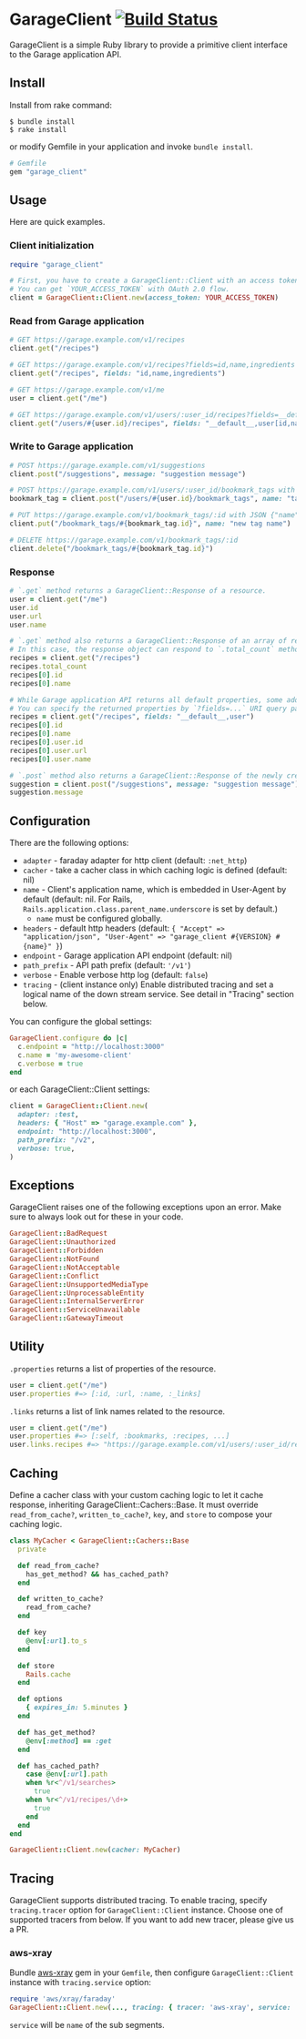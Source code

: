 # GarageClient [![Build Status](https://travis-ci.org/cookpad/garage_client.svg?branch=master)](https://travis-ci.org/cookpad/garage_client)
GarageClient is a simple Ruby library to provide a primitive client interface to the Garage application API.

## Install
Install from rake command:

```
$ bundle install
$ rake install
```

or modify Gemfile in your application and invoke `bundle install`.

```ruby
# Gemfile
gem "garage_client"
```

## Usage
Here are quick examples.

### Client initialization
```ruby
require "garage_client"

# First, you have to create a GarageClient::Client with an access token.
# You can get `YOUR_ACCESS_TOKEN` with OAuth 2.0 flow.
client = GarageClient::Client.new(access_token: YOUR_ACCESS_TOKEN)
```

### Read from Garage application
```ruby
# GET https://garage.example.com/v1/recipes
client.get("/recipes")

# GET https://garage.example.com/v1/recipes?fields=id,name,ingredients
client.get("/recipes", fields: "id,name,ingredients")

# GET https://garage.example.com/v1/me
user = client.get("/me")

# GET https://garage.example.com/v1/users/:user_id/recipes?fields=__default__,user[id,name]
client.get("/users/#{user.id}/recipes", fields: "__default__,user[id,name]")
```

### Write to Garage application
```ruby
# POST https://garage.example.com/v1/suggestions
client.post("/suggestions", message: "suggestion message")

# POST https://garage.example.com/v1/users/:user_id/bookmark_tags with JSON {"name":"tag name"}
bookmark_tag = client.post("/users/#{user.id}/bookmark_tags", name: "tag name")

# PUT https://garage.example.com/v1/bookmark_tags/:id with JSON {"name":"new tag name"}
client.put("/bookmark_tags/#{bookmark_tag.id}", name: "new tag name")

# DELETE https://garage.example.com/v1/bookmark_tags/:id
client.delete("/bookmark_tags/#{bookmark_tag.id}")
```

### Response
```ruby
# `.get` method returns a GarageClient::Response of a resource.
user = client.get("/me")
user.id
user.url
user.name

# `.get` method also returns a GarageClient::Response of an array of resources.
# In this case, the response object can respond to `.total_count` method.
recipes = client.get("/recipes")
recipes.total_count
recipes[0].id
recipes[0].name

# While Garage application API returns all default properties, some additional properties are not included in them.
# You can specify the returned properties by `?fields=...` URI query parameters.
recipes = client.get("/recipes", fields: "__default__,user")
recipes[0].id
recipes[0].name
recipes[0].user.id
recipes[0].user.url
recipes[0].user.name

# `.post` method also returns a GarageClient::Response of the newly created resource.
suggestion = client.post("/suggestions", message: "suggestion message")
suggestion.message
```

## Configuration
There are the following options:

- `adapter` - faraday adapter for http client (default: `:net_http`)
- `cacher` - take a cacher class in which caching logic is defined (default: nil)
- `name` - Client's application name, which is embedded in User-Agent by default (default: nil. For Rails, `Rails.application.class.parent_name.underscore` is set by default.)
  - `name` must be configured globally.
- `headers` - default http headers (default: `{ "Accept" => "application/json", "User-Agent" => "garage_client #{VERSION} #{name}" }`)
- `endpoint` - Garage application API endpoint (default: nil)
- `path_prefix` - API path prefix (default: `'/v1'`)
- `verbose` - Enable verbose http log (default: `false`)
- `tracing` - (client instance only) Enable distributed tracing and set a logical name of the down stream service. See detail in "Tracing" section below.

You can configure the global settings:

```ruby
GarageClient.configure do |c|
  c.endpoint = "http://localhost:3000"
  c.name = 'my-awesome-client'
  c.verbose = true
end
```

or each GarageClient::Client settings:

```ruby
client = GarageClient::Client.new(
  adapter: :test,
  headers: { "Host" => "garage.example.com" },
  endpoint: "http://localhost:3000",
  path_prefix: "/v2",
  verbose: true,
)
```

## Exceptions
GarageClient raises one of the following exceptions upon an error.
Make sure to always look out for these in your code.

```ruby
GarageClient::BadRequest
GarageClient::Unauthorized
GarageClient::Forbidden
GarageClient::NotFound
GarageClient::NotAcceptable
GarageClient::Conflict
GarageClient::UnsupportedMediaType
GarageClient::UnprocessableEntity
GarageClient::InternalServerError
GarageClient::ServiceUnavailable
GarageClient::GatewayTimeout
```

## Utility
`.properties` returns a list of properties of the resource.

```ruby
user = client.get("/me")
user.properties #=> [:id, :url, :name, :_links]
```

`.links` returns a list of link names related to the resource.

```ruby
user = client.get("/me")
user.properties #=> [:self, :bookmarks, :recipes, ...]
user.links.recipes #=> "https://garage.example.com/v1/users/:user_id/recipes"
```

## Caching
Define a cacher class with your custom caching logic to let it cache response, inheriting GarageClient::Cachers::Base.
It must override `read_from_cache?`, `written_to_cache?`, `key`, and `store` to compose your caching logic.

```ruby
class MyCacher < GarageClient::Cachers::Base
  private

  def read_from_cache?
    has_get_method? && has_cached_path?
  end

  def written_to_cache?
    read_from_cache?
  end

  def key
    @env[:url].to_s
  end

  def store
    Rails.cache
  end

  def options
    { expires_in: 5.minutes }
  end

  def has_get_method?
    @env[:method] == :get
  end

  def has_cached_path?
    case @env[:url].path
    when %r<^/v1/searches>
      true
    when %r<^/v1/recipes/\d+>
      true
    end
  end
end

GarageClient::Client.new(cacher: MyCacher)
```

## Tracing
GarageClient supports distributed tracing. To enable tracing, specify `tracing.tracer` option for `GarageClient::Client` instance.
Choose one of supported tracers from below. If you want to add new tracer, please give us a PR.

### aws-xray
Bundle [aws-xray](https://github.com/taiki45/aws-xray) gem in your `Gemfile`, then configure `GarageClient::Client` instance with `tracing.service` option:

```ruby
require 'aws/xray/faraday'
GarageClient::Client.new(..., tracing: { tracer: 'aws-xray', service: 'user' })
```

`service` will be `name` of the sub segments.

